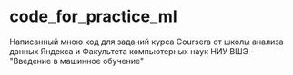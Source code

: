 # code_for_practice_ml
Написанный мною код для заданий курса Coursera от школы анализа данных Яндекса и Факультета компьютерных наук НИУ ВШЭ - "Введение в машинное обучение"
